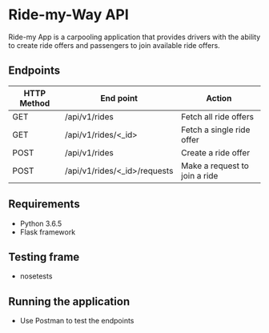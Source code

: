 # Ride-my-Way API

Ride-my App is a carpooling application that provides drivers with the ability to create ride offers 
and passengers to join available ride offers.
 
## Endpoints 
HTTP Method|End point |Action
-----------|----------|--------------
GET| /api/v1/rides   | Fetch all ride offers
GET | /api/v1/rides/<_id> | Fetch a single ride offer
POST | /api/v1/rides | Create a ride offer
POST | /api/v1/rides/<_id>/requests  | Make a request to join a ride


## Requirements
- Python 3.6.5
- Flask framework
## Testing frame
- nosetests

## Running the application
- Use Postman to test the endpoints
